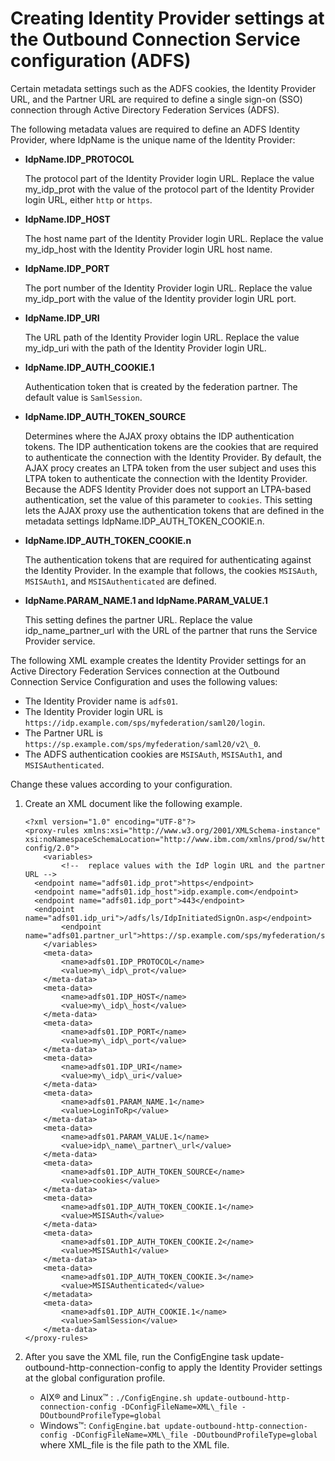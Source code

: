 # Creating Identity Provider settings at the Outbound Connection Service configuration (ADFS)

Certain metadata settings such as the ADFS cookies, the Identity Provider URL, and the Partner URL are required to define a single sign-on (SSO) connection through Active Directory Federation Services (ADFS).

The following metadata values are required to define an ADFS Identity Provider, where IdpName is the unique name of the Identity Provider:

-   **IdpName.IDP_PROTOCOL**

    The protocol part of the Identity Provider login URL. Replace the value my\_idp\_prot with the value of the protocol part of the Identity Provider login URL, either `http` or `https`.

-   **IdpName.IDP_HOST**

    The host name part of the Identity Provider login URL. Replace the value my_idp_host with the Identity Provider login URL host name.

-   **IdpName.IDP_PORT**

    The port number of the Identity Provider login URL. Replace the value my_idp_port with the value of the Identity provider login URL port.

-   **IdpName.IDP_URI**

    The URL path of the Identity Provider login URL. Replace the value my_idp_uri with the path of the Identity Provider login URL.

-   **IdpName.IDP_AUTH_COOKIE.1**

    Authentication token that is created by the federation partner. The default value is `SamlSession`.

-   **IdpName.IDP_AUTH_TOKEN_SOURCE**

    Determines where the AJAX proxy obtains the IDP authentication tokens. The IDP authentication tokens are the cookies that are required to authenticate the connection with the Identity Provider. By default, the AJAX procy creates an LTPA token from the user subject and uses this LTPA token to authenticate the connection with the Identity Provider. Because the ADFS Identity Provider does not support an LTPA-based authentication, set the value of this parameter to `cookies`. This setting lets the AJAX proxy use the authentication tokens that are defined in the metadata settings IdpName.IDP_AUTH_TOKEN_COOKIE.n.

-   **IdpName.IDP_AUTH_TOKEN_COOKIE.n**

    The authentication tokens that are required for authenticating against the Identity Provider. In the example that follows, the cookies `MSISAuth`, `MSISAuth1`, and `MSISAuthenticated` are defined.

-   **IdpName.PARAM_NAME.1 and IdpName.PARAM_VALUE.1**

    This setting defines the partner URL. Replace the value idp_name_partner_url with the URL of the partner that runs the Service Provider service.


The following XML example creates the Identity Provider settings for an Active Directory Federation Services connection at the Outbound Connection Service Configuration and uses the following values:

-   The Identity Provider name is `adfs01`.
-   The Identity Provider login URL is `https://idp.example.com/sps/myfederation/saml20/login`.
-   The Partner URL is `https://sp.example.com/sps/myfederation/saml20/v2\_0`.
-   The ADFS authentication cookies are `MSISAuth`, `MSISAuth1`, and `MSISAuthenticated`.

Change these values according to your configuration.

1.  Create an XML document like the following example.

    ```
    <?xml version="1.0" encoding="UTF-8"?>
    <proxy-rules xmlns:xsi="http://www.w3.org/2001/XMLSchema-instance" 
    xsi:noNamespaceSchemaLocation="http://www.ibm.com/xmlns/prod/sw/http/outbound/proxy-config/2.0">
    	<variables>
    		<!--  replace values with the IdP login URL and the partner URL -->
      <endpoint name="adfs01.idp_prot">https</endpoint>
      <endpoint name="adfs01.idp_host">idp.example.com</endpoint>
      <endpoint name="adfs01.idp_port">443</endpoint>
      <endpoint name="adfs01.idp_uri">/adfs/ls/IdpInitiatedSignOn.asp</endpoint>
    		<endpoint name="adfs01.partner_url">https://sp.example.com/sps/myfederation/saml20/v2\_0</endpoint>
    	</variables>
    	<meta-data>
    		<name>adfs01.IDP_PROTOCOL</name>
    		<value>my\_idp\_prot</value>
    	</meta-data>
    	<meta-data>
    		<name>adfs01.IDP_HOST</name>
    		<value>my\_idp\_host</value>
    	</meta-data>
    	<meta-data>
    		<name>adfs01.IDP_PORT</name>
    		<value>my\_idp\_port</value>
    	</meta-data>
    	<meta-data>
    		<name>adfs01.IDP_URI</name>
    		<value>my\_idp\_uri</value>
    	</meta-data>
    	<meta-data>
    		<name>adfs01.PARAM_NAME.1</name>
    		<value>LoginToRp</value>
    	</meta-data>
    	<meta-data>
    		<name>adfs01.PARAM_VALUE.1</name>
    		<value>idp\_name\_partner\_url</value>
    	</meta-data>
    	<meta-data>
    		<name>adfs01.IDP_AUTH_TOKEN_SOURCE</name>
    		<value>cookies</value>
    	</meta-data>
    	<meta-data>
    		<name>adfs01.IDP_AUTH_TOKEN_COOKIE.1</name>
    		<value>MSISAuth</value>
    	</meta-data>
    	<meta-data>
    		<name>adfs01.IDP_AUTH_TOKEN_COOKIE.2</name>
    		<value>MSISAuth1</value>
    	</meta-data>
    	<meta-data>
    		<name>adfs01.IDP_AUTH_TOKEN_COOKIE.3</name>
    		<value>MSISAuthenticated</value>
    	</metadata>
    	<meta-data>
    		<name>adfs01.IDP_AUTH_COOKIE.1</name>
    		<value>SamlSession</value>
    	</meta-data>
    </proxy-rules>						
    ```

2.  After you save the XML file, run the ConfigEngine task update-outbound-http-connection-config to apply the Identity Provider settings at the global configuration profile.

    -   AIX® and Linux™ : `./ConfigEngine.sh update-outbound-http-connection-config -DConfigFileName=XML\_file -DOutboundProfileType=global`
    -   Windows™: `ConfigEngine.bat update-outbound-http-connection-config -DConfigFileName=XML\_file -DOutboundProfileType=global`
    where XML_file is the file path to the XML file.



